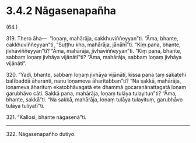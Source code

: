# 3.4.2 Nāgasenapañha

(64.)

319\. Thero āha—  “loṇaṃ, mahārāja, cakkhuviññeyyan”ti. “Āma, bhante, cakkhuviññeyyan”ti. “Suṭṭhu kho, mahārāja, jānāhī”ti. “Kiṃ pana, bhante, jivhāviññeyyan”ti? “Āma, mahārāja, jivhāviññeyyan”ti. “Kiṃ pana, bhante, sabbaṃ loṇaṃ jivhāya vijānātī”ti? “Āma, mahārāja, sabbaṃ loṇaṃ jivhāya vijānāti”.

320\. “Yadi, bhante, sabbaṃ loṇaṃ jivhāya vijānāti, kissa pana taṃ sakaṭehi balībaddā āharanti, nanu loṇameva āharitabban”ti? “Na sakkā, mahārāja, loṇameva āharituṃ ekatobhāvagatā ete dhammā gocaranānattagatā loṇaṃ garubhāvo cāti. Sakkā pana, mahārāja, loṇaṃ tulāya tulayitun”ti? “Āma, bhante, sakkā”ti. “Na sakkā, mahārāja, loṇaṃ tulāya tulayituṃ, garubhāvo tulāya tuliyatī”ti.

321\. “Kallosi, bhante nāgasenā”ti.

---

322\. Nāgasenapañho dutiyo.
